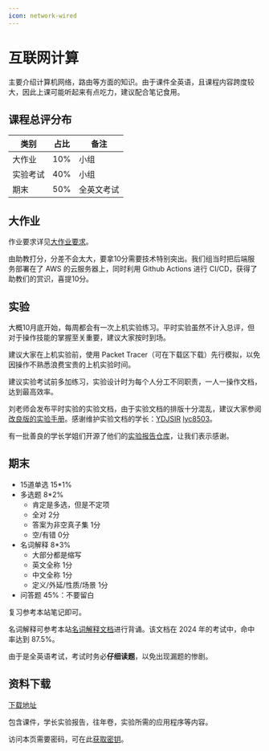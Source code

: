 ```yaml
---
icon: network-wired
---
```


# 互联网计算

主要介绍计算机网络，路由等方面的知识。由于课件全英语，且课程内容跨度较大，因此上课可能听起来有点吃力，建议配合笔记食用。

## 课程总评分布

| 类别   | 占比  | 备注    |
| ---- | --- | ----- |
| 大作业  | 10% | 小组    |
| 实验考试 | 40% | 小组    |
| 期末   | 50% | 全英文考试 |

## 大作业

作业要求详见[大作业要求](project.md)。

由助教打分，分差不会太大，要拿10分需要技术特别突出。我们组当时把后端服务部署在了 AWS 的云服务器上，同时利用 Github Actions 进行 CI/CD，获得了助教们的赏识，喜提10分。

## 实验

大概10月底开始，每周都会有一次上机实验练习。平时实验虽然不计入总评，但对于操作技能的掌握至关重要，建议大家按时到场。

建议大家在上机实验前，使用 Packet Tracer（可在下载区下载）先行模拟，以免因操作不熟悉浪费宝贵的上机实验时间。

建议实验考试前多加练习，实验设计时为每个人分工不同职责，一人一操作文档，达到最高效率。

刘老师会发布平时实验的实验文档，由于实验文档的排版十分混乱，建议大家参阅[改良版的实验手册](https://pub.ydjsir.com.cn/)。感谢维护实验文档的学长：[YDJSIR](https://github.com/YDJSIR-NJU) [lyc8503](https://github.com/lyc8503)。

有一批善良的学长学姐们开源了他们的[实验报告仓库](https://github.com/coxine/NCCN-LAB2024)，让我们表示感谢。

## 期末

* 15道单选 15\*1%
* 多选题 8\*2%
  * 肯定是多选，但是不定项
  * 全对 2分
  * 答案为非空真子集 1分
  * 空/有错 0分
* 名词解释 8\*3%
  * 大部分都是缩写
  * 英文全称 1分
  * 中文全称 1分
  * 定义/外延/性质/场景 1分
* 问答题 45%：不要留白

复习参考本站笔记即可。

名词解释可参考本站[名词解释文档](definition.md)进行背诵。该文档在 2024 年的考试中，命中率达到 87.5%。

由于是全英语考试，考试时务必**仔细读题**，以免出现漏题的惨剧。

## 资料下载

[下载地址](https://cos.tg/jiwang)

包含课件，学长实验报告，往年卷，实验所需的应用程序等内容。

访问本页需要密码，可在此[获取密钥](../../instructions/get_password.md)。
